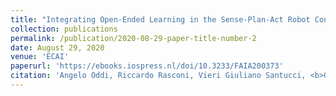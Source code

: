 ```yaml
---
title: "Integrating Open-Ended Learning in the Sense-Plan-Act Robot Control Paradigm"
collection: publications
permalink: /publication/2020-08-29-paper-title-number-2
date: August 29, 2020
venue: 'ECAI'
paperurl: 'https://ebooks.iospress.nl/doi/10.3233/FAIA200373'
citation: 'Angelo Oddi, Riccardo Rasconi, Vieri Giuliano Santucci, <b>Gabriele Sartor</b>, Emilio Cartoni, Francesco Mannella, Gianluca Baldassarre (2020). &quot;An Intrinsically Motivated Planning Architecture forCuriosity-driven Robots.&quot; <i>Proceedings of the 24th European Conference on Artificial Intelligence</i> '
---
```

